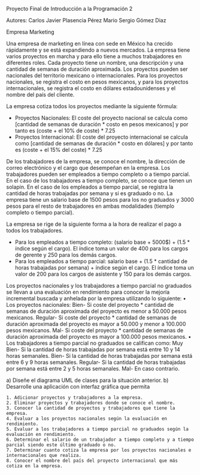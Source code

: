 Proyecto Final de Introducción a la Programación 2

Autores:
Carlos Javier Plasencia Pérez
Mario Sergio Gómez Diaz


Empresa Marketing

Una empresa de marketing en línea con sede en México ha crecido rápidamente y se está expandiendo a nuevos mercados. La empresa tiene varios proyectos en marcha y para ello tiene a muchos trabajadores en diferentes roles. Cada proyecto tiene un nombre, una descripción y una cantidad de semanas de duración aproximada. Los proyectos pueden ser nacionales del territorio mexicano o internacionales. Para los proyectos nacionales, se registra el costo en pesos mexicanos, y para los proyectos internacionales, se registra el costo en dólares estadounidenses y el nombre del país del cliente.

La empresa cotiza todos los proyectos mediante la siguiente fórmula:
- Proyectos Nacionales: El coste del proyecto nacional se calcula como [cantidad de semanas de duración * costo en pesos mexicanos] y por tanto es (coste + el 10% de coste) * 7.25
- Proyectos Internacional: El coste del proyecto internacional se calcula como [cantidad de semanas de duración * costo en dólares] y por tanto es (coste + el 15% del coste) * 7.25

De los trabajadores de la empresa, se conoce el nombre, la dirección de correo electrónico y el cargo que desempeñan en la empresa. Los trabajadores pueden ser empleados a tiempo completo o a tiempo parcial. En el caso de los trabajadores a tiempo completo, se conoce que tienen un solapin. En el caso de los empleados a tiempo parcial, se registra la cantidad de horas trabajadas por semana y si es graduado o no. La empresa tiene un salario base de 1500 pesos para los no graduados y 3000 pesos para el resto de trabajadores en ambas modalidades (tiemplo completo o tiempo parcial).

La empresa se rige de la siguiente forma a la hora de realizar el pago a todos los trabajadores.
- Para los empleados a tiempo completo: (salario base + 5000$) + (1.5 * índice según el cargo). El índice toma un valor de 400 para los cargos de gerente y 250 para los demás cargos.
- Para los empleados a tiempo parcial: salario base + (1.5 * cantidad de horas trabajadas por semana) + índice según el cargo. El índice toma un valor de 200 para los cargos de asistente y 150 para los demás cargos.






Los proyectos nacionales y los trabajadores a tiempo parcial no graduados se llevan a una evaluación en rendimiento para conocer la mejoría incremental buscada y anhelada por la empresa utilizando lo siguiente:
    • Los proyectos nacionales:
Bien- Si coste del proyecto * cantidad de semanas de duración aproximada del proyecto es menor a 50.000 pesos mexicanos.
Regular- Si coste del proyecto * cantidad de semanas de duración aproximada del proyecto es mayor a 50.000 y menor a 100.000 pesos mexicanos.
Mal- Si coste del proyecto * cantidad de semanas de duración aproximada del proyecto es mayor a 100.000 pesos mexicanos.
    • Los trabajadores a tiempo parcial no graduados se califican como:
Muy Bien- Si la cantidad de horas trabajadas por semana está entre 10 y 14 horas semanales.
Bien- Si la cantidad de horas trabajadas por semana está entre 6 y 9 horas semanales.
Regular- Si la cantidad de horas trabajadas por semana está entre 2 y 5 horas semanales.
Mal- En caso contrario.


a) Diseñe el diagrama UML de clases para la situación anterior.
b) Desarrolle una aplicación con interfaz gráfica que permita

    1. Adicionar proyectos y trabajadores a la empresa.
    2. Eliminar proyectos y trabajadores donde se conoce el nombre.
    3. Conocer la cantidad de proyectos y trabajadores que tiene la empresa.
    4. Evaluar a los proyectos nacionales según la evaluación en rendimiento.
    5. Evaluar a los trabajadores a tiempo parcial no graduados según la evaluación en rendimiento.
    6. Determinar el salario de un trabajador a tiempo completo y a tiempo parcial siendo este último graduado o no.
    7. Determinar cuanto cotiza la empresa por los proyectos nacionales e internacionales que realiza.
    8. Conocer el nombre del país del proyecto internacional que más cotiza en la empresa.

